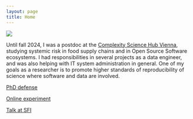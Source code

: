 ```yaml
---
layout: page
title: Home
---
```


<img class="img-home" src="{{ site.baseurl }}/resources/photo.jpg"/>

Until fall 2024, I was a postdoc at the [Complexity Science Hub Vienna][csh], studying systemic risk in food supply chains and in Open Source Software ecosystems. I had responsibilities in several projects as a data engineer, and was also helping with IT system administration in general. One of my goals as a researcher is to promote higher standards of reproducibility of science where software and data are involved.






[PhD defense][video]

[Online experiment][game]

[Talk at SFI][sfi_talk]


[flowers]:      http://flowers.inria.fr
[inria]:   		http://www.inria.fr/en/centre/bordeaux
[py]:			http://www.pyoudeyer.com
[manuscript]:		https://drive.google.com/file/d/1lWDHq_OS6UeQgSUMBmRcJp22cSWByNtW
[slides]:		https://drive.google.com/open?id=1XaLa9D-g6ZY0xXvHjZxPLMERyftLUig7
[game]:		http://naming-game.space
[video]:		https://youtu.be/RpE3DJLWGeA

[smallvideo]:		https://www.dropbox.com/s/bl4ytaykbmcnlta/ngal_struct.mp4
[slidesCRI]:		https://drive.google.com/file/d/1ArcHfqMt-6iFpJymQvyhtjU-JzCW_7sM/view?usp=sharing

[csh]:		https://csh.ac.at
[QR]:		https://kouzan.cslparis.com/koin/alt.php?s=D9lD8ZfDf8HWJIxVwwmJZlmhlhXpZGhpVDX8fm9mZYpvm3lJJm

[slidesCSH]:		https://drive.google.com/open?id=1I983lho_xJmqJfxyym-r_JmSyulOkOwY

[sfi_talk]:	https://www.youtube.com/watch?v=LzA2J9Rs8RE